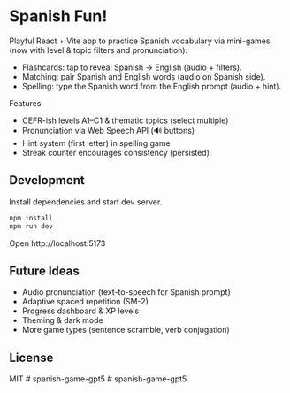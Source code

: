 # Spanish Fun!

Playful React + Vite app to practice Spanish vocabulary via mini-games (now with level & topic filters and pronunciation):

- Flashcards: tap to reveal Spanish → English (audio + filters).
- Matching: pair Spanish and English words (audio on Spanish side).
- Spelling: type the Spanish word from the English prompt (audio + hint).

Features:

- CEFR-ish levels A1–C1 & thematic topics (select multiple)
- Pronunciation via Web Speech API (🔊 buttons)
- Hint system (first letter) in spelling game
- Streak counter encourages consistency (persisted)

## Development

Install dependencies and start dev server.

```bash
npm install
npm run dev
```

Open http://localhost:5173

## Future Ideas

- Audio pronunciation (text-to-speech for Spanish prompt)
- Adaptive spaced repetition (SM-2)
- Progress dashboard & XP levels
- Theming & dark mode
- More game types (sentence scramble, verb conjugation)

## License

MIT
#   s p a n i s h - g a m e - g p t 5  
 #   s p a n i s h - g a m e - g p t 5  
 